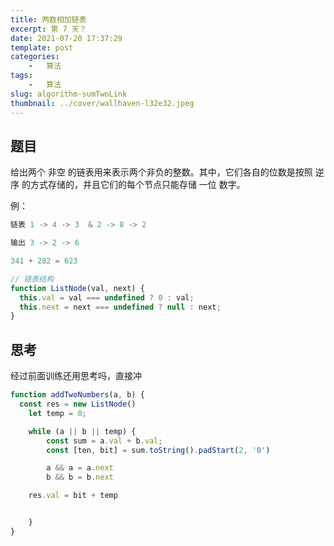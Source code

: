 ```yaml
---
title: 两数相加链表
excerpt: 第 7 天？
date: 2021-07-20 17:37:29
template: post
categories:
	-	算法
tags: 
	-	算法
slug: algorithm-sumTwoLink
thumbnail: ../cover/wallhaven-l32e32.jpeg
---
```


## 题目

给出两个 非空 的链表用来表示两个非负的整数。其中，它们各自的位数是按照 逆序 的方式存储的，并且它们的每个节点只能存储 一位 数字。

例：

```js
链表 1 -> 4 -> 3  & 2 -> 8 -> 2

输出 3 -> 2 -> 6

341 + 282 = 623
```

```js
// 链表结构
function ListNode(val, next) {
  this.val = val === undefined ? 0 : val;
  this.next = next === undefined ? null : next;
}
```

## 思考

经过前面训练还用思考吗，直接冲

```js
function addTwoNumbers(a, b) {
  const res = new ListNode()
	let temp = 0;

	while (a || b || temp) {
		const sum = a.val + b.val;
		const [ten, bit] = sum.toString().padStart(2, '0')

		a && a = a.next
		b && b = b.next

    res.val = bit + temp


	}
}
```
